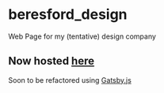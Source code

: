 # beresford_design
Web Page for my (tentative) design company

## Now hosted [here](https://beresforddesign.net)

Soon to be refactored using [Gatsby.js](https://github.com/gatsbyjs/gatsby)
